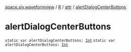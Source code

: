 [space.siy.waveformview](../../index.md) / [R](../index.md) / [attr](index.md) / [alertDialogCenterButtons](./alert-dialog-center-buttons.md)

# alertDialogCenterButtons

`static var alertDialogCenterButtons: `[`Int`](https://kotlinlang.org/api/latest/jvm/stdlib/kotlin/-int/index.html)
`static var alertDialogCenterButtons: `[`Int`](https://kotlinlang.org/api/latest/jvm/stdlib/kotlin/-int/index.html)